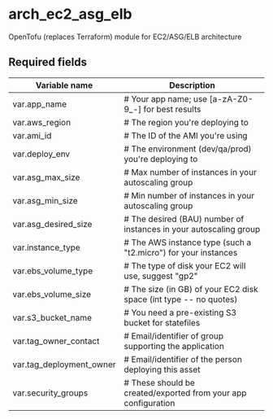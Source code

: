 # arch_ec2_asg_elb
OpenTofu (replaces Terraform) module for EC2/ASG/ELB architecture


## Required fields
|Variable name|Description|
|-------------|-----------|
|var.app_name                      |# Your app name; use [a-zA-Z0-9_-] for best results|
|var.aws_region                    |# The region you're deploying to|
|var.ami_id                        |# The ID of the AMI you're using|
|var.deploy_env                    |# The environment (dev/qa/prod) you're deploying to|
|var.asg_max_size                  |# Max number of instances in your autoscaling group|
|var.asg_min_size                  |# Min number of instances in your autoscaling group|
|var.asg_desired_size              |# The desired (BAU) number of instances in your autoscaling group|
|var.instance_type                 |# The AWS instance type (such a "t2.micro") for your instances|
|var.ebs_volume_type               |# The type of disk your EC2 will use, suggest "gp2"|
|var.ebs_volume_size               |# The size (in GB) of your EC2 disk space (int type -- no quotes)|
|var.s3_bucket_name                |# You need a pre-existing S3 bucket for statefiles|
|var.tag_owner_contact             |# Email/identifier of group supporting the application|
|var.tag_deployment_owner          |# Email/identifier of the person deploying this asset|
|var.security_groups               |# These should be created/exported from your app configuration|
